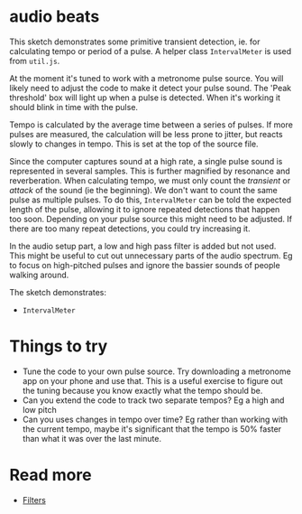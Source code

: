 # audio beats

This sketch demonstrates some primitive transient detection, ie. for calculating tempo or period of a pulse. A helper class `IntervalMeter` is used from `util.js`.

At the moment it's tuned to work with a metronome pulse source. You will likely need to adjust the code to make it detect your pulse sound. The 'Peak threshold' box will light up when a pulse is detected. When it's working it should blink in time with the pulse.

Tempo is calculated by the average time between a series of pulses. If more pulses are measured, the calculation will be less prone to jitter, but reacts slowly to changes in tempo. This is set at the top of the source file.

Since the computer captures sound at a high rate, a single pulse sound is represented in several samples. This is further magnified by resonance and reverberation. When calculating tempo, we must only count the _transient_ or _attack_ of the sound (ie the beginning). We don't want to count the same pulse as multiple pulses. To do this, `IntervalMeter` can be told the expected length of the pulse, allowing it to ignore repeated detections that happen too soon. Depending on your pulse source this might need to be adjusted. If there are too many repeat detections, you could try increasing it.

In the audio setup part, a low and high pass filter is added but not used. This might be useful to cut out unnecessary parts of the audio spectrum. Eg to focus on high-pitched pulses and ignore the bassier sounds of people walking around.

The sketch demonstrates:
* `IntervalMeter`

# Things to try

* Tune the code to your own pulse source. Try downloading a metronome app on your phone and use that. This is a useful exercise to figure out the tuning because you know exactly what the tempo should be.
* Can you extend the code to track two separate tempos? Eg a high and low pitch
* Can you uses changes in tempo over time? Eg rather than working with the current tempo, maybe it's significant that the tempo is 50% faster than what it was over the last minute.

# Read more

* [Filters](https://developer.mozilla.org/en-US/docs/Web/API/BiquadFilterNode)
